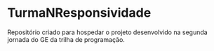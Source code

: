 # TurmaNResponsividade
Repositório criado para hospedar o projeto desenvolvido na segunda jornada do GE da trilha de programação.

